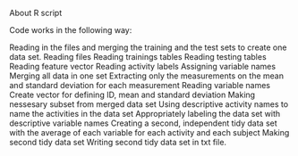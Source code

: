 About R script 

Code works in the following way:

Reading in the files and merging the training and the test sets to create one data set.
Reading files
Reading trainings tables
Reading testing tables
Reading feature vector
Reading activity labels
Assigning variable names
Merging all data in one set
Extracting only the measurements on the mean and standard deviation for each measurement
Reading variable names
Create vector for defining ID, mean and standard deviation
Making nessesary subset from merged data set
Using descriptive activity names to name the activities in the data set
Appropriately labeling the data set with descriptive variable names
Creating a second, independent tidy data set with the average of each variable for each activity and each subject
Making second tidy data set
Writing second tidy data set in txt file.
